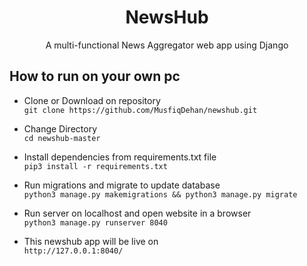 <h1 align="center"> NewsHub</h1>
  <p align="center"> A multi-functional News Aggregator web app using Django</p>


## How to run on your own pc

- Clone or Download on repository <br>
`git clone https://github.com/MusfiqDehan/newshub.git` 

- Change Directory <br>
`cd newshub-master`

- Install dependencies from requirements.txt file <br>
`pip3 install -r requirements.txt`

- Run migrations and migrate to update database <br>
`python3 manage.py makemigrations && python3 manage.py migrate`

- Run server on localhost and open website in a browser <br>
`python3 manage.py runserver 8040`

- This newshub app will be live on <br>
`http://127.0.0.1:8040/`

